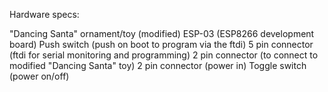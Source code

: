 Hardware specs:

"Dancing Santa" ornament/toy (modified)
ESP-03 (ESP8266 development board)
Push switch (push on boot to program via the ftdi)
5 pin connector (ftdi for serial monitoring and programming)
2 pin connector (to connect to modified "Dancing Santa" toy)
2 pin connector (power in)
Toggle switch (power on/off)
